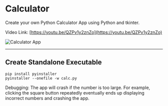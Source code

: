# Calculator
Create your own Python Calculator App using Python and tkinter.

Video Link: [https://youtu.be/QZPv1y2znZo](https://youtu.be/QZPv1y2znZo)

![Calculator App](calculator.png)

---

## Create Standalone Executable

```shell
pip install pyinstaller
pyinstaller --onefile -w calc.py
```

Debugging: The app will crash if the number is too large. For example, clicking the square button repeatedly eventually ends up displaying incorrect numbers and crashing the app.

